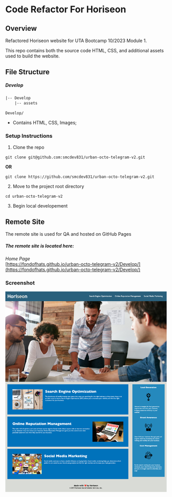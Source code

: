 # Code Refactor For Horiseon

## Overview

Refactored Horiseon website for UTA Bootcamp 10/2023 Module 1.

This repo contains both the source code HTML, CSS, and additional assets used to build the website.

## File Structure

##### Develop

```shell
|-- Develop
    |-- assets
```

`Develop/`

- Contains HTML, CSS, Images;

### Setup Instructions

1. Clone the repo

```shell
git clone git@github.com:smcdev831/urban-octo-telegram-v2.git
```

**OR**

```shell
git clone https://github.com/smcdev831/urban-octo-telegram-v2.git
```

2. Move to the project root directory

```shell
cd urban-octo-telegram-v2
```

3. Begin local developement

## Remote Site

The remote site is used for QA and hosted on GitHub Pages

##### The remote site is located here:

_Home Page_<br>[https://fondofhats.github.io/urban-octo-telegram-v2/Develop/](https://fondofhats.github.io/urban-octo-telegram-v2/Develop/)

### Screenshot

![Horiseon Screenshot](https://raw.githubusercontent.com/fondofhats/urban-octo-telegram-v2/master/screencapture-fondofhats-github-io-urban-octo-telegram-v2-Develop-2020-08-05-15_21_37.jpg)
